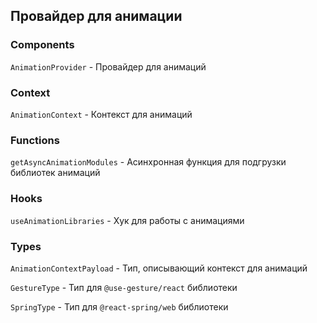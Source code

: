 ## Провайдер для анимации

### Components

`AnimationProvider` - Провайдер для анимаций

### Context

`AnimationContext` - Контекст для анимаций

### Functions

`getAsyncAnimationModules` - Асинхронная функция для подгрузки библиотек анимаций

### Hooks

`useAnimationLibraries` - Хук для работы с анимациями

### Types

`AnimationContextPayload` - Тип, описывающий контекст для анимаций

`GestureType` - Тип для `@use-gesture/react` библиотеки

`SpringType` - Тип для `@react-spring/web` библиотеки
